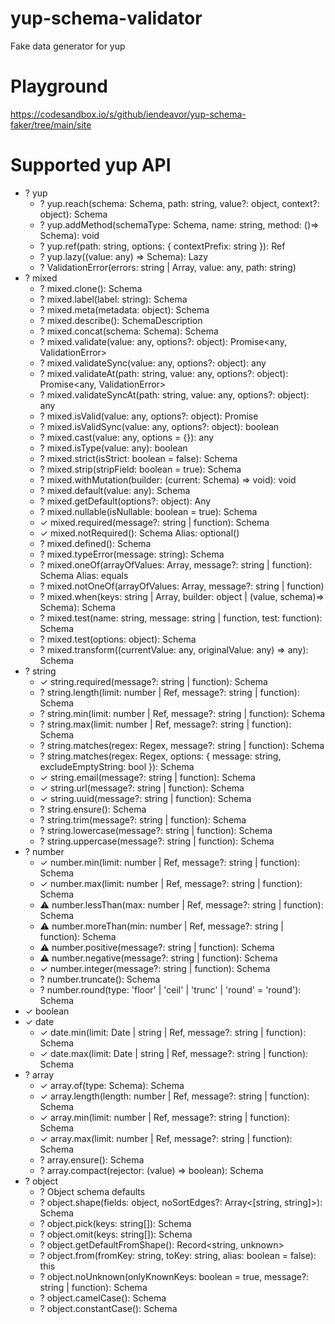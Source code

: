 # yup-schema-validator

Fake data generator for yup

# Playground

https://codesandbox.io/s/github/iendeavor/yup-schema-faker/tree/main/site

# Supported yup API

- ? yup
  - ? yup.reach(schema: Schema, path: string, value?: object, context?: object): Schema
  - ? yup.addMethod(schemaType: Schema, name: string, method: ()=> Schema): void
  - ? yup.ref(path: string, options: { contextPrefix: string }): Ref
  - ? yup.lazy((value: any) => Schema): Lazy
  - ? ValidationError(errors: string | Array<string>, value: any, path: string)
- ? mixed
  - ? mixed.clone(): Schema
  - ? mixed.label(label: string): Schema
  - ? mixed.meta(metadata: object): Schema
  - ? mixed.describe(): SchemaDescription
  - ? mixed.concat(schema: Schema): Schema
  - ? mixed.validate(value: any, options?: object): Promise<any, ValidationError>
  - ? mixed.validateSync(value: any, options?: object): any
  - ? mixed.validateAt(path: string, value: any, options?: object): Promise<any, ValidationError>
  - ? mixed.validateSyncAt(path: string, value: any, options?: object): any
  - ? mixed.isValid(value: any, options?: object): Promise<boolean>
  - ? mixed.isValidSync(value: any, options?: object): boolean
  - ? mixed.cast(value: any, options = {}): any
  - ? mixed.isType(value: any): boolean
  - ? mixed.strict(isStrict: boolean = false): Schema
  - ? mixed.strip(stripField: boolean = true): Schema
  - ? mixed.withMutation(builder: (current: Schema) => void): void
  - ? mixed.default(value: any): Schema
  - ? mixed.getDefault(options?: object): Any
  - ? mixed.nullable(isNullable: boolean = true): Schema
  - ✓ mixed.required(message?: string | function): Schema
  - ✓ mixed.notRequired(): Schema Alias: optional()
  - ? mixed.defined(): Schema
  - ? mixed.typeError(message: string): Schema
  - ? mixed.oneOf(arrayOfValues: Array<any>, message?: string | function): Schema Alias: equals
  - ? mixed.notOneOf(arrayOfValues: Array<any>, message?: string | function)
  - ? mixed.when(keys: string | Array<string>, builder: object | (value, schema)=> Schema): Schema
  - ? mixed.test(name: string, message: string | function, test: function): Schema
  - ? mixed.test(options: object): Schema
  - ? mixed.transform((currentValue: any, originalValue: any) => any): Schema
- ? string
  - ✓ string.required(message?: string | function): Schema
  - ? string.length(limit: number | Ref, message?: string | function): Schema
  - ? string.min(limit: number | Ref, message?: string | function): Schema
  - ? string.max(limit: number | Ref, message?: string | function): Schema
  - ? string.matches(regex: Regex, message?: string | function): Schema
  - ? string.matches(regex: Regex, options: { message: string, excludeEmptyString: bool }): Schema
  - ✓ string.email(message?: string | function): Schema
  - ✓ string.url(message?: string | function): Schema
  - ✓ string.uuid(message?: string | function): Schema
  - ? string.ensure(): Schema
  - ? string.trim(message?: string | function): Schema
  - ? string.lowercase(message?: string | function): Schema
  - ? string.uppercase(message?: string | function): Schema
- ? number
  - ✓ number.min(limit: number | Ref, message?: string | function): Schema
  - ✓ number.max(limit: number | Ref, message?: string | function): Schema
  - ⚠ number.lessThan(max: number | Ref, message?: string | function): Schema
  - ⚠ number.moreThan(min: number | Ref, message?: string | function): Schema
  - ⚠ number.positive(message?: string | function): Schema
  - ⚠ number.negative(message?: string | function): Schema
  - ✓ number.integer(message?: string | function): Schema
  - ? number.truncate(): Schema
  - ? number.round(type: 'floor' | 'ceil' | 'trunc' | 'round' = 'round'): Schema
- ✓ boolean
- ✓ date
  - ✓ date.min(limit: Date | string | Ref, message?: string | function): Schema
  - ✓ date.max(limit: Date | string | Ref, message?: string | function): Schema
- ? array
  - ✓ array.of(type: Schema): Schema
  - ✓ array.length(length: number | Ref, message?: string | function): Schema
  - ✓ array.min(limit: number | Ref, message?: string | function): Schema
  - ✓ array.max(limit: number | Ref, message?: string | function): Schema
  - ? array.ensure(): Schema
  - ? array.compact(rejector: (value) => boolean): Schema
- ? object
  - ? Object schema defaults
  - ? object.shape(fields: object, noSortEdges?: Array<[string, string]>): Schema
  - ? object.pick(keys: string[]): Schema
  - ? object.omit(keys: string[]): Schema
  - ? object.getDefaultFromShape(): Record<string, unknown>
  - ? object.from(fromKey: string, toKey: string, alias: boolean = false): this
  - ? object.noUnknown(onlyKnownKeys: boolean = true, message?: string | function): Schema
  - ? object.camelCase(): Schema
  - ? object.constantCase(): Schema
